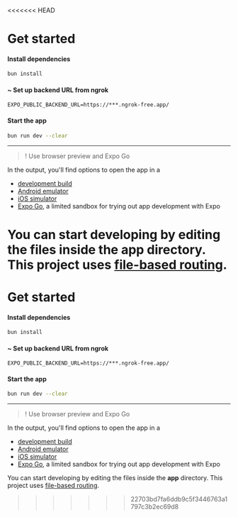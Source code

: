 <<<<<<< HEAD
# Get started

#### Install dependencies

```bash
bun install
```
#### ~ Set up backend URL from ngrok

```
EXPO_PUBLIC_BACKEND_URL=https://***.ngrok-free.app/
```

#### Start the app

```bash
bun run dev --clear
```

---

>! Use browser preview and Expo Go

In the output, you'll find options to open the app in a

- [development build](https://docs.expo.dev/develop/development-builds/introduction/)
- [Android emulator](https://docs.expo.dev/workflow/android-studio-emulator/)
- [iOS simulator](https://docs.expo.dev/workflow/ios-simulator/)
- [Expo Go](https://expo.dev/go), a limited sandbox for trying out app development with Expo

You can start developing by editing the files inside the **app** directory. This project
uses [file-based routing](https://docs.expo.dev/router/introduction).
=======
# Get started

#### Install dependencies

```bash
bun install
```
#### ~ Set up backend URL from ngrok

```
EXPO_PUBLIC_BACKEND_URL=https://***.ngrok-free.app/
```

#### Start the app

```bash
bun run dev --clear
```

---

>! Use browser preview and Expo Go

In the output, you'll find options to open the app in a

- [development build](https://docs.expo.dev/develop/development-builds/introduction/)
- [Android emulator](https://docs.expo.dev/workflow/android-studio-emulator/)
- [iOS simulator](https://docs.expo.dev/workflow/ios-simulator/)
- [Expo Go](https://expo.dev/go), a limited sandbox for trying out app development with Expo

You can start developing by editing the files inside the **app** directory. This project
uses [file-based routing](https://docs.expo.dev/router/introduction).
>>>>>>> 22703bd7fa6ddb9c5f3446763a1797c3b2ec69d8
